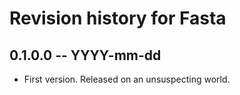 # Revision history for Fasta

## 0.1.0.0 -- YYYY-mm-dd

* First version. Released on an unsuspecting world.
